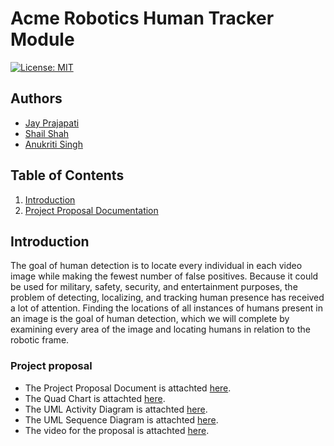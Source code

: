 # Acme Robotics Human Tracker Module

[![License: MIT](https://img.shields.io/badge/License-MIT-green.svg)](https://opensource.org/licenses/MIT)

## Authors

- [Jay Prajapati](https://github.com/https://github.com/jayprajapati009)
- [Shail Shah](https://github.com/https://github.com/sshah115)
- [Anukriti Singh](https://github.com/https://github.com/AnukritiSinghh)

## Table of Contents

1. [Introduction](#introduction)
2. [Project Proposal Documentation](#project-proposal)

## Introduction

The goal of human detection is to locate every individual in each video image while making the fewest number of false positives. Because it could be used for military, safety, security, and entertainment purposes, the problem of detecting, localizing, and tracking human presence has received a lot of attention. Finding the locations of all instances of humans present in an image is the goal of human detection, which we will complete by examining every area of the image and locating humans in relation to the robotic frame.
  
### Project proposal

- The Project Proposal Document is attachted [here](https://github.com/jayprajapati009/Acme-Robotics-Human-Tracker/blob/main/proposal_documents/Acme%20Robotics%20Human%20Detector.pdf).  
- The Quad Chart is attachted [here](/).  
- The UML Activity Diagram is attachted [here](/).  
- The UML Sequence Diagram is attachted [here](/).  
- The video for the proposal is attachted [here](/).
